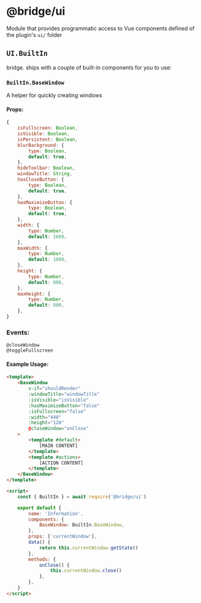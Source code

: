 # @bridge/ui

Module that provides programmatic access to Vue components defined of the plugin's `ui/` folder

## `UI.BuiltIn`

bridge. ships with a couple of built-in components for you to use:

### `BuiltIn.BaseWindow`

A helper for quickly creating windows

#### Props:

```javascript
{
	isFullscreen: Boolean,
	isVisible: Boolean,
	isPersistent: Boolean,
	blurBackground: {
		type: Boolean,
		default: true,
	},
	hideToolbar: Boolean,
	windowTitle: String,
	hasCloseButton: {
		type: Boolean,
		default: true,
	},
	hasMaximizeButton: {
		type: Boolean,
		default: true,
	},
	width: {
		type: Number,
		default: 1600,
	},
	maxWidth: {
		type: Number,
		default: 1600,
	},
	height: {
		type: Number,
		default: 800,
	},
	maxHeight: {
		type: Number,
		default: 800,
    },
}
```

### Events:

```
@closeWindow
@toggleFullscreen
```

#### Example Usage:

```html
<template>
	<BaseWindow
		v-if="shouldRender"
		:windowTitle="windowTitle"
		:isVisible="isVisible"
		:hasMaximizeButton="false"
		:isFullscreen="false"
		:width="440"
		:height="120"
		@closeWindow="onClose"
	>
		<template #default>
			[MAIN CONTENT]
		</template>
		<template #actions>
			[ACTION CONTENT]
		</template>
	</BaseWindow>
</template>

<script>
	const { BuiltIn } = await require('@bridge/ui')

	export default {
		name: 'Information',
		components: {
			BaseWindow: BuiltIn.BaseWindow,
		},
		props: ['currentWindow'],
		data() {
			return this.currentWindow.getState()
		},
		methods: {
			onClose() {
				this.currentWindow.close()
			},
		},
	}
</script>
```
